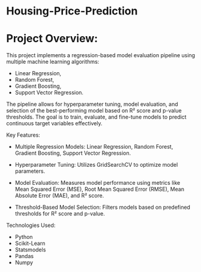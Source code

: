 # Housing-Price-Prediction


# Project Overview:

This project implements a regression-based model evaluation pipeline using multiple machine learning algorithms:

*  Linear Regression,
*  Random Forest,
*  Gradient Boosting,
*  Support Vector Regression.
  
  
The pipeline allows for hyperparameter tuning, model evaluation, and selection of the best-performing model based on R² score and p-value thresholds. 
The goal is to train, evaluate, and fine-tune models to predict continuous target variables effectively.


Key Features:

* Multiple Regression Models: Linear Regression, Random Forest, Gradient Boosting, Support Vector Regression.
  
* Hyperparameter Tuning: Utilizes GridSearchCV to optimize model parameters.
  
* Model Evaluation: Measures model performance using metrics like Mean Squared Error (MSE), Root Mean Squared Error (RMSE), Mean Absolute Error (MAE), and R² score.
  
* Threshold-Based Model Selection: Filters models based on predefined thresholds for R² score and p-value.

  
Technologies Used:
* Python
* Scikit-Learn
* Statsmodels
* Pandas
* Numpy

